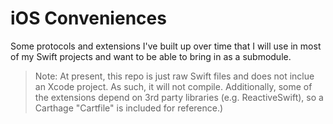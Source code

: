 # iOS Conveniences
Some protocols and extensions I've built up over time that I will use in most of my Swift projects and want to be able to bring in as a submodule.

>Note: At present, this repo is just raw Swift files and does not inclue an Xcode project. As such, it will not compile. Additionally, some of the extensions depend on 3rd party libraries (e.g. ReactiveSwift), so a Carthage "Cartfile" is included for reference.)
